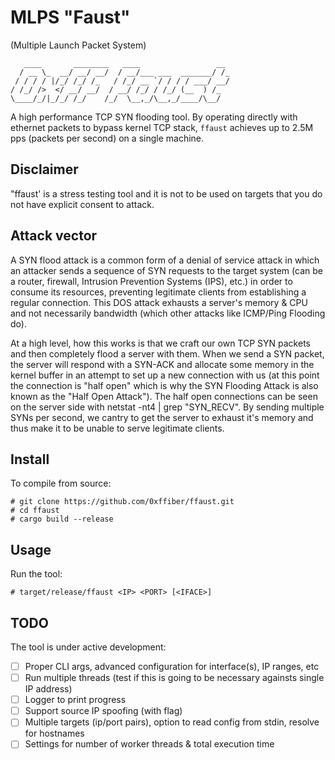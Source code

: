 # MLPS "Faust"

(Multiple Launch Packet System)

```
   ____       ________   ____                 __ 
  / __ \_  __/ __/ __/  / __/___ ___  _______/ /_
 / / / / |/_/ /_/ /_   / /_/ __ `/ / / / ___/ __/
/ /_/ />  </ __/ __/  / __/ /_/ / /_/ (__  ) /_  
\____/_/|_/_/ /_/    /_/  \__,_/\__,_/____/\__/  
```

A high performance TCP SYN flooding tool. By operating directly with ethernet packets to bypass kernel TCP stack, `ffaust` achieves up to 2.5M pps (packets per second) on a single machine.

## Disclaimer

"ffaust' is a stress testing tool and it is not to be used on targets that you do not have explicit consent to attack.

## Attack vector

A SYN flood attack is a common form of a denial of service attack in which an attacker sends a sequence of SYN requests to the target system (can be a router, firewall, Intrusion Prevention Systems (IPS), etc.) in order to consume its resources, preventing legitimate clients from establishing a regular connection. This DOS attack exhausts a server's memory & CPU and not necessarily bandwidth (which other attacks like ICMP/Ping Flooding do).

At a high level, how this works is that we craft our own TCP SYN packets and then completely flood a server with them. When we send a SYN packet, the server will respond with a SYN-ACK and allocate some memory in the kernel buffer in an attempt to set up a new connection with us (at this point the connection is "half open" which is why the SYN Flooding Attack is also known as the "Half Open Attack"). The half open connections can be seen on the server side with netstat -nt4 | grep "SYN_RECV". By sending multiple SYNs per second, we cantry to get the server to exhaust it's memory and thus make it to be unable to serve legitimate clients.

## Install

To compile from source:

```shell
# git clone https://github.com/0xffiber/ffaust.git
# cd ffaust
# cargo build --release
```

## Usage

Run the tool:

```shell
# target/release/ffaust <IP> <PORT> [<IFACE>]
```

## TODO

The tool is under active development:

- [ ] Proper CLI args, advanced configuration for interface(s), IP ranges, etc
- [ ] Run multiple threads (test if this is going to be necessary againsts single IP address)
- [ ] Logger to print progress
- [ ] Support source IP spoofing (with flag)
- [ ] Multiple targets (ip/port pairs), option to read config from stdin, resolve for hostnames
- [ ] Settings for number of worker threads & total execution time
